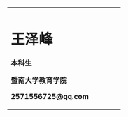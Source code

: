 <table border="0">
<tr>
<td width="75%">
  <h1>王泽峰</h1>
  <p><b>本科生</b></p>
  <p><b>暨南大学教育学院</b></p>
  <p><b>2571556725@qq.com</b></p>
  </td>
 </tr>
</table> 
